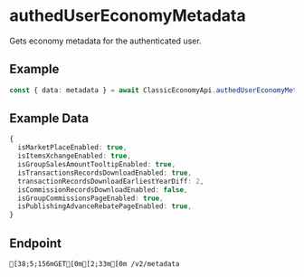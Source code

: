 
# authedUserEconomyMetadata
Gets economy metadata for the authenticated user.



## Example
```ts copy showLineNumbers
const { data: metadata } = await ClassicEconomyApi.authedUserEconomyMetadata(); 
```


## Example Data
```ts copy showLineNumbers
{
  isMarketPlaceEnabled: true,
  isItemsXchangeEnabled: true,
  isGroupSalesAmountTooltipEnabled: true,
  isTransactionsRecordsDownloadEnabled: true,
  transactionRecordsDownloadEarliestYearDiff: 2,
  isCommissionRecordsDownloadEnabled: false,
  isGroupCommissionsPageEnabled: true,
  isPublishingAdvanceRebatePageEnabled: true,
} 
```


## Endpoint
```ansi
[38;5;156mGET[0m[2;33m[0m /v2/metadata
```
  